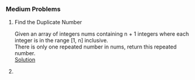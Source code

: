 ### Medium Problems

1. Find the Duplicate Number

   Given an array of integers nums containing n + 1 integers where each integer is in the range [1, n] inclusive.<br>
   There is only one repeated number in nums, return this repeated number.<br>
   [Solution](../src/com/algorhythm/medium/list/FindTheDuplicateNumber.java)
   
2. 